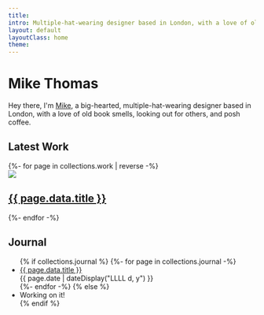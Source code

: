 ```yaml
---
title: 
intro: Multiple-hat-wearing designer based in London, with a love of old book smells, looking out for others, and posh coffee.
layout: default
layoutClass: home
theme: 
---
```


<h1 class="homepage-heading">Mike Thomas</h1>

<section class="cover">

Hey there, I'm [Mike](/about/), a big-hearted, multiple-hat-wearing designer based in London, with a love of old book smells, looking out for others, and posh coffee.

</section>

## Latest Work

<section class="projects">
    {%- for page in collections.work | reverse -%}
        <div class="project">
            <a href="{{ page.url }}"><img src="/_assets/img/{{ page.data.hero }}" /></a>
            <h2><a href="{{ page.url }}">{{ page.data.title }}</a></h2>
        </div>
    {%- endfor -%}
</section>

## Journal

<ul>
{% if collections.journal %}
{%- for page in collections.journal -%}
  <li>
    <a href="{{ page.url }}">{{ page.data.title }}</a><br/>
    <time datetime="{{ page.date }}">{{ page.date | dateDisplay("LLLL d, y") }}</time> 
  </li>
{%- endfor -%}
{% else %}
  <li>Working on it!</li>
{% endif %}
</ul>

